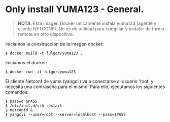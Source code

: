 # Only install YUMA123 - General.

> **NOTA**: Esta imagen Docker unicamente instala yuma123 (agente y cliente NETCONF). No es de utilidad para compilar y instalar de forma remota en otro dispositivo.

Iniciamos la construccion de la imagen docker: 

    $ docker build -t fulgor/yuma123 .

Iniciamos el docker: 

    $ docker run -it fulgor/yuma123

El cliente Netconf de yuma (yangcli) va a conectarse al usuario 'root' y necesita una contraseña para 
el mismo. Para ello, ejecutamos los siguientes comandos:

    $ passwd $PASS
    $ /etc/init.d/ssh restart
    $ netconfd &
    $ yangcli --user=root --server=localhost --pass=$PASS

